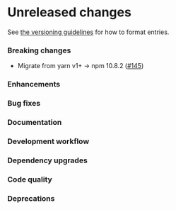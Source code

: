 # Unreleased changes

See [the versioning guidelines](VERSIONING.md) for how to format entries.

### Breaking changes
- Migrate from yarn v1+ -> npm 10.8.2 ([#145](https://github.com/FieldLevel/FieldLevelPlaybook/pull/145))

### Enhancements

### Bug fixes

### Documentation

### Development workflow

### Dependency upgrades

### Code quality

### Deprecations
